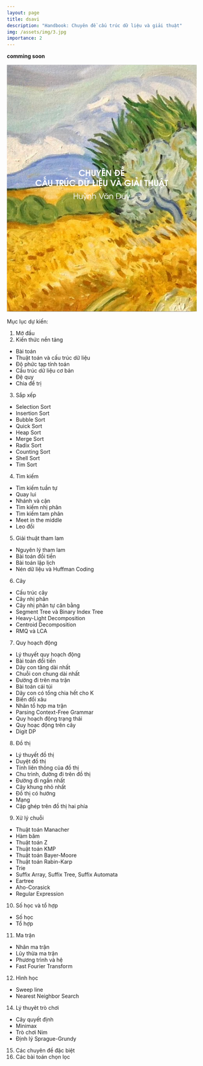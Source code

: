 ```yaml
---
layout: page
title: dsavi
description: "Handbook: Chuyên đề cấu trúc dữ liệu và giải thuật"
img: /assets/img/3.jpg
importance: 2
---
```

**comming soon**

<p align="center">
  <img src="/assets/img/3.png" />
</p>


Mục lục dự kiến:
1. Mở đầu
2. Kiến thức nền tảng
- Bài toán
- Thuật toán và cấu trúc dữ liệu
- Độ phức tạp tính toán
- Cấu trúc dữ liệu cơ bản
- Đệ quy
- Chia để trị
3. Sắp xếp
- Selection Sort
- Insertion Sort
- Bubble Sort
- Quick Sort
- Heap Sort
- Merge Sort
- Radix Sort
- Counting Sort
- Shell Sort
- Tim Sort
4. Tìm kiếm
- Tìm kiếm tuần tự
- Quay lui
- Nhánh và cận
- Tìm kiếm nhị phân
- Tìm kiếm tam phân
- Meet in the middle
- Leo đồi
5. Giải thuật tham lam
- Nguyên lý tham lam
- Bài toán đồi tiền
- Bài toán lập lịch
- Nén dữ liệu và Huffman Coding
6. Cây
- Cấu trúc cây
- Cây nhị phân
- Cây nhị phân tự cân bằng
- Segment Tree và Binary Index Tree
- Heavy-Light Decomposition
- Centroid Decomposition
- RMQ và LCA
7. Quy hoạch động
- Lý thuyết quy hoạch động
- Bài toán đổi tiền
- Dãy con tăng dài nhất
- Chuỗi con chung dài nhất
- Đường đi trên ma trận
- Bài toán cái túi
- Dãy con có tổng chia hết cho K
- Biến đổi xâu
- Nhân tổ hợp ma trận
- Parsing Context-Free Grammar
- Quy hoạch động trạng thái
- Quy hoạc động trên cây
- Digit DP
8. Đồ thị
- Lý thuyết đồ thị
- Duyệt đồ thị
- Tính liên thông của đồ thị
- Chu trình, đường đi trên đồ thị
- Đường đi ngắn nhất
- Cây khung nhỏ nhất
- Đồ thị có hướng
- Mạng
- Cặp ghép trên đồ thị hai phía
9. Xử lý chuỗi
- Thuật toán Manacher
- Hàm băm
- Thuật toán Z
- Thuật toán KMP
- Thuật toán Bayer-Moore
- Thuật toán Rabin-Karp
- Trie
- Suffix Array, Suffix Tree, Suffix Automata
- Eartree
- Aho-Corasick
- Regular Expression
10. Số học và tổ hợp
- Số học
- Tổ hợp
11. Ma trận
- Nhân ma trận
- Lũy thừa ma trận
- Phương trình và hệ
- Fast Fourier Transform
12. Hình học
- Sweep line
- Nearest Neighbor Search
14. Lý thuyêt trò chơi
- Cây quyết định
- Minimax
- Trò chơi Nim
- Định lý Sprague-Grundy
15. Các chuyên đề đặc biệt 
16. Các bài toán chọn lọc